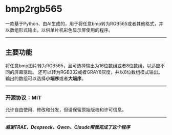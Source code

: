 #  bmp2rgb565
一款基于Python、由AI生成的，用于将任意bmp转为RGB565或者其他格式，并以数组形式输出，以供单片机彩色显示屏使用的程序。

------------
## 主要功能
将任意bmp图片转为RGB565，且可选择输出为16位数组或者8位数组，以适应不同的屏幕驱动。
还可以转为RGB332或者GRAY8灰度，并以8位数组模式输出。
输出的数组可以选择**小端序**或者**大端序**。


------------



### 开源协议：MIT
允许自由使用、修改和分发，但请保留原始版权和许可信息。


------------



##### 感谢TRAE、Deepseek、Qwen、Claude帮我完成了这个程序

